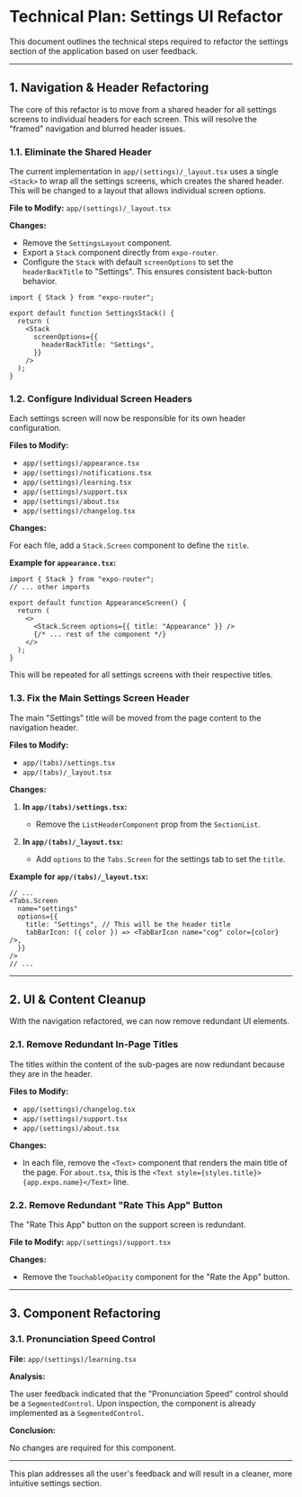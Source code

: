 # Technical Plan: Settings UI Refactor

This document outlines the technical steps required to refactor the settings section of the application based on user feedback.

---

## 1. Navigation & Header Refactoring

The core of this refactor is to move from a shared header for all settings screens to individual headers for each screen. This will resolve the "framed" navigation and blurred header issues.

### 1.1. Eliminate the Shared Header

The current implementation in `app/(settings)/_layout.tsx` uses a single `<Stack>` to wrap all the settings screens, which creates the shared header. This will be changed to a layout that allows individual screen options.

**File to Modify:** `app/(settings)/_layout.tsx`

**Changes:**

- Remove the `SettingsLayout` component.
- Export a `Stack` component directly from `expo-router`.
- Configure the `Stack` with default `screenOptions` to set the `headerBackTitle` to "Settings". This ensures consistent back-button behavior.

```tsx
import { Stack } from "expo-router";

export default function SettingsStack() {
  return (
    <Stack
      screenOptions={{
        headerBackTitle: "Settings",
      }}
    />
  );
}
```

### 1.2. Configure Individual Screen Headers

Each settings screen will now be responsible for its own header configuration.

**Files to Modify:**

- `app/(settings)/appearance.tsx`
- `app/(settings)/notifications.tsx`
- `app/(settings)/learning.tsx`
- `app/(settings)/support.tsx`
- `app/(settings)/about.tsx`
- `app/(settings)/changelog.tsx`

**Changes:**

For each file, add a `Stack.Screen` component to define the `title`.

**Example for `appearance.tsx`:**

```tsx
import { Stack } from "expo-router";
// ... other imports

export default function AppearanceScreen() {
  return (
    <>
      <Stack.Screen options={{ title: "Appearance" }} />
      {/* ... rest of the component */}
    </>
  );
}
```

This will be repeated for all settings screens with their respective titles.

### 1.3. Fix the Main Settings Screen Header

The main "Settings" title will be moved from the page content to the navigation header.

**Files to Modify:**

- `app/(tabs)/settings.tsx`
- `app/(tabs)/_layout.tsx`

**Changes:**

1.  **In `app/(tabs)/settings.tsx`:**

    - Remove the `ListHeaderComponent` prop from the `SectionList`.

2.  **In `app/(tabs)/_layout.tsx`:**
    - Add `options` to the `Tabs.Screen` for the settings tab to set the `title`.

**Example for `app/(tabs)/_layout.tsx`:**

```tsx
// ...
<Tabs.Screen
  name="settings"
  options={{
    title: "Settings", // This will be the header title
    tabBarIcon: ({ color }) => <TabBarIcon name="cog" color={color} />,
  }}
/>
// ...
```

---

## 2. UI & Content Cleanup

With the navigation refactored, we can now remove redundant UI elements.

### 2.1. Remove Redundant In-Page Titles

The titles within the content of the sub-pages are now redundant because they are in the header.

**Files to Modify:**

- `app/(settings)/changelog.tsx`
- `app/(settings)/support.tsx`
- `app/(settings)/about.tsx`

**Changes:**

- In each file, remove the `<Text>` component that renders the main title of the page. For `about.tsx`, this is the `<Text style={styles.title}>{app.expo.name}</Text>` line.

### 2.2. Remove Redundant "Rate This App" Button

The "Rate This App" button on the support screen is redundant.

**File to Modify:** `app/(settings)/support.tsx`

**Changes:**

- Remove the `TouchableOpacity` component for the "Rate the App" button.

---

## 3. Component Refactoring

### 3.1. Pronunciation Speed Control

**File:** `app/(settings)/learning.tsx`

**Analysis:**

The user feedback indicated that the "Pronunciation Speed" control should be a `SegmentedControl`. Upon inspection, the component is already implemented as a `SegmentedControl`.

**Conclusion:**

No changes are required for this component.

---

This plan addresses all the user's feedback and will result in a cleaner, more intuitive settings section.
